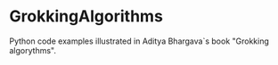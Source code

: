 # GrokkingAlgorithms
Python code examples illustrated in Aditya Bhargava`s book "Grokking algorythms".
